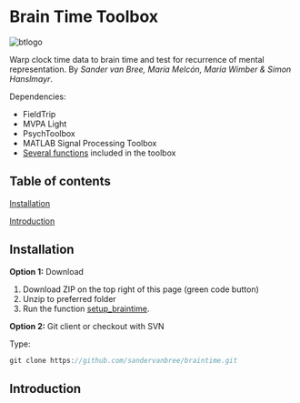 # Brain Time Toolbox

![btlogo](https://i.imgur.com/cjhrUnt.png)

Warp clock time data to brain time and test for recurrence of mental representation. By *Sander van Bree, María Melcón, Maria Wimber & Simon Hanslmayr*.

Dependencies:
- FieldTrip
- MVPA Light
- PsychToolbox
- MATLAB Signal Processing Toolbox
- [Several functions](dependencies) included in the toolbox

## Table of contents
[Installation](#installation)

[Introduction](#introduction)

## Installation
**Option 1:** Download

1. Download ZIP on the top right of this page (green code button)
2. Unzip to preferred folder
3. Run the function [setup_braintime](setup).

**Option 2:** Git client or checkout with SVN

Type:
```java
git clone https://github.com/sandervanbree/braintime.git
```

## Introduction

